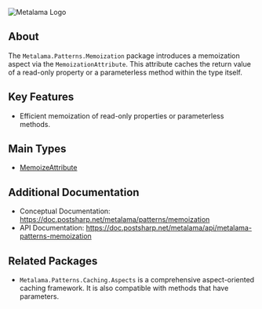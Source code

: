 ![Metalama Logo](https://raw.githubusercontent.com/postsharp/Metalama/master/images/metalama-by-postsharp.svg)

## About

The `Metalama.Patterns.Memoization` package introduces a memoization aspect via the `MemoizationAttribute`. This attribute caches the return value of a read-only property or a parameterless method within the type itself.

## Key Features

* Efficient memoization of read-only properties or parameterless methods.

## Main Types

* [MemoizeAttribute](https://doc.postsharp.net/metalama/api/metalama-patterns-memoization-memoizeattribute)

## Additional Documentation

* Conceptual Documentation: https://doc.postsharp.net/metalama/patterns/memoization
* API Documentation: https://doc.postsharp.net/metalama/api/metalama-patterns-memoization

## Related Packages

* `Metalama.Patterns.Caching.Aspects` is a comprehensive aspect-oriented caching framework. It is also compatible with methods that have parameters.
